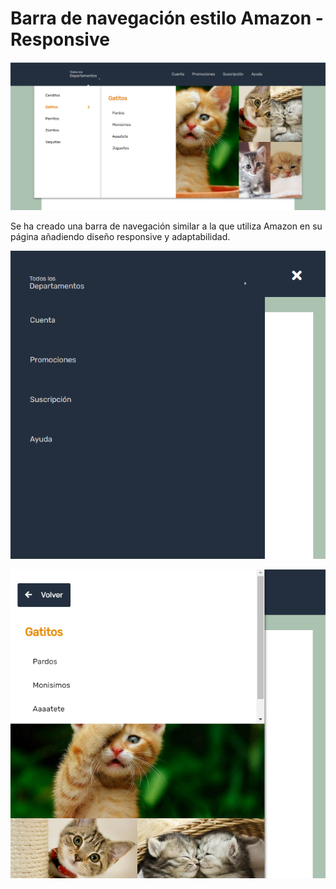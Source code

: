 # Barra de navegación estilo Amazon - Responsive

![Resultado final en escritorio](./design/nav-escritorio.PNG)

Se ha creado una barra de navegación similar a la que utiliza Amazon en su página añadiendo diseño responsive y adaptabilidad.

![Resultado final en móvil](./design/departamentos-responsive.PNG)

![Resultado final con menu en móvil](./design/gatitos-responsive.PNG)

